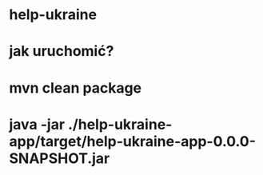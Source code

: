 # help-ukraine
# jak uruchomić?
# mvn clean package
# java -jar ./help-ukraine-app/target/help-ukraine-app-0.0.0-SNAPSHOT.jar 

